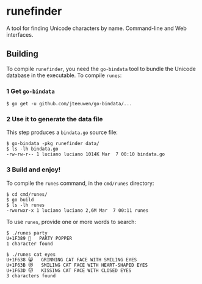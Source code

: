 # runefinder

A tool for finding Unicode characters by name. Command-line and Web interfaces.

## Building

To compile `runefinder`, you need the `go-bindata` tool to bundle the Unicode database in the executable. To compile `runes`:

### 1 Get `go-bindata`

```
$ go get -u github.com/jteeuwen/go-bindata/...
```

### 2 Use it to generate the data file

This step produces a `bindata.go` source file:

```
$ go-bindata -pkg runefinder data/
$ ls -lh bindata.go 
-rw-rw-r-- 1 luciano luciano 1014K Mar  7 00:10 bindata.go
```

### 3 Build and enjoy!

To compile the `runes` command, in the `cmd/runes` directory:

```
$ cd cmd/runes/
$ go build
$ ls -lh runes
-rwxrwxr-x 1 luciano luciano 2,6M Mar  7 00:11 runes
```

To use `runes`, provide one or more words to search:

```
$ ./runes party
U+1F389	🎉	PARTY POPPER
1 character found

$ ./runes cat eyes
U+1F638	😸	GRINNING CAT FACE WITH SMILING EYES
U+1F63B	😻	SMILING CAT FACE WITH HEART-SHAPED EYES
U+1F63D	😽	KISSING CAT FACE WITH CLOSED EYES
3 characters found
```
